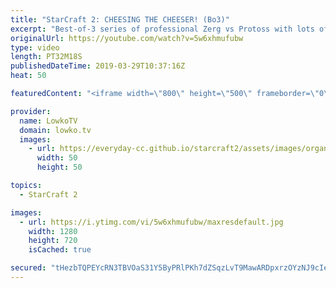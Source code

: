 ```yaml
---
title: "StarCraft 2: CHEESING THE CHEESER! (Bo3)"
excerpt: "Best-of-3 series of professional Zerg vs Protoss with lots of cheese! Subscribe for more videos: http://lowko.tv/youtube 50+ Tactical Nukes: https://youtu.be/xKYulaEILB0  Elazer versus Has in a really fun series. While normally Has is known for playing the cheesy games, in this series it turns out it"
originalUrl: https://youtube.com/watch?v=5w6xhmufubw
type: video
length: PT32M18S
publishedDateTime: 2019-03-29T10:37:16Z
heat: 50

featuredContent: "<iframe width=\"800\" height=\"500\" frameborder=\"0\" src=\"https://www.youtube.com/embed/5w6xhmufubw\" allow=\"accelerometer; autoplay; encrypted-media; gyroscope; picture-in-picture\" allowfullscreen></iframe>"

provider:
  name: LowkoTV
  domain: lowko.tv
  images:
    - url: https://everyday-cc.github.io/starcraft2/assets/images/organizations/lowko.tv-50x50.jpg
      width: 50
      height: 50

topics:
  - StarCraft 2

images:
  - url: https://i.ytimg.com/vi/5w6xhmufubw/maxresdefault.jpg
    width: 1280
    height: 720
    isCached: true

secured: "tHezbTQPEYcRN3TBVOaS31Y5ByPRlPKh7dZSqzLvT9MawARDpxrzOYzNJ9cIee1KjbqsErHtLFH8NcACp8AhLXS6SX5Z4jaRsKeI6JM9gVGDgqlOxc+lugurfbwLeeDHA4Tz2lJ0Eoi3MzezXolNI1fL3YwzK3VbNh9pLJ+DE5OI5ai+5hjiesHz1JpqPvqlULg/uUpj0+HxpXVx0iiVEoFj1yFlRO4NagqZidQHkagu8sCkSN+pJugvD6evjbjbo1EE5/Z6esRXf9NOpSLdNaMqKYdjGxH/VESadxKWaMS4XZW67CrIhkDm6xdutQSlUL3aQrJ1x9BCGNZCQsXMPu8jaxB723qwmdamJUmXW7D5LR4cXf9+9lQUGUGXHsUUztapt2rJta9RT3cb2t88AlKUBKiQrUnNcgTYqC3Ylrk=;tVRZ+YKv15TSS8dx6AdkGw=="
---
```


